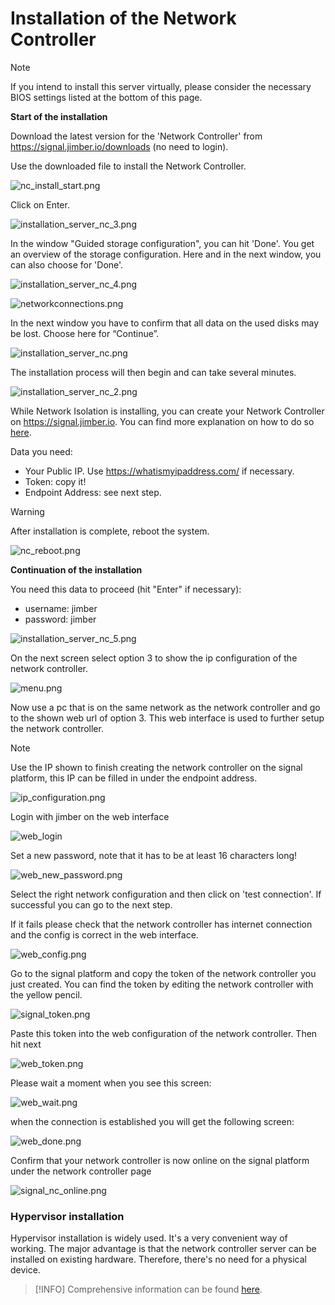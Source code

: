 # Installation of the Network Controller

> [!Note]
> If you intend to install this server virtually, please consider the necessary BIOS settings listed at the bottom of this page.


**Start of the installation**

Download the latest version for the 'Network Controller' from https://signal.jimber.io/downloads (no need to login).

Use the downloaded file to install the Network Controller. 

![nc_install_start.png](/nc_install_start.png ':size=500')

Click on Enter.

![installation_server_nc_3.png](/installation_server_nc_3.png ':size=500')

In the window "Guided storage configuration", you can hit 'Done'. You get an overview of the storage configuration. Here and in the next window, you can also choose for 'Done'. 

![installation_server_nc_4.png](/installation_server_nc_4.png ':size=500')


![networkconnections.png](/networkconnections.png ':size=500')



<!-- Then you will see a window with the message “Confirm destructive action”. This is a warning that all data on the used disks will be lost. Only in case of starting this process by mistake, you can choose here for “Continue”. -->

In the next window you have to confirm that all data on the used disks may be lost. Choose here for “Continue”. 

![installation_server_nc.png](/installation_server_nc.png ':size=500')

The installation process will then begin and can take several minutes.

![installation_server_nc_2.png](/installation_server_nc_2.png ':size=500')

While Network Isolation is installing,  you can create your Network Controller on https://signal.jimber.io.  You can find more explanation on how to do so [here](https://docs.jimber.io/#/./devices/networkcontrollers/networkcontrollers).

Data you need:
- Your Public IP. Use https://whatismyipaddress.com/ if necessary. 
- Token: copy it!
- Endpoint Address: see next step.

> [!Warning]
> After installation is complete, reboot the system.

![nc_reboot.png](/nc_reboot.png ':size=500')

**Continuation of the installation**

You need this data to proceed (hit "Enter" if necessary):
- username: jimber
- password: jimber


![installation_server_nc_5.png](/installation_server_nc_5.png ':size=500')

On the next screen select option 3 to show the ip configuration of the network controller.

![menu.png](./menu.png)

Now use a pc that is on the same network as the network controller and go to the shown web url of option 3. This web interface is used to further setup the network controller.

> [!Note]
>Use the IP shown to finish creating the network controller on the signal platform, this IP can be filled in under the endpoint address.

![ip_configuration.png](./ip_configuration.png)


Login with jimber on the web interface

![web_login](./web_login.png)

Set a new password, note that it has to be at least 16 characters long!

![web_new_password.png](./web_new_password.png)

Select the right network configuration and then click on 'test connection'. If successful you can go to the next step.

If it fails please check that the network controller has internet connection and the config is correct in the web interface.

![web_config.png](./web_config.png)

Go to the signal platform and copy the token of the network controller you just created. You can find the token by editing the network controller with the yellow pencil.

![signal_token.png](./signal_token.png)

Paste this token into the web configuration of the network controller. Then hit next

![web_token.png](./web_token.png)

Please wait a moment when you see this screen:

![web_wait.png](./web_wait.png)

when the connection is established you will get the following screen:

![web_done.png](./web_done.png)

Confirm that your network controller is now online on the signal platform under the network controller page

![signal_nc_online.png](./signal_nc_online.png)


### Hypervisor installation

Hypervisor installation is widely used. It's a very convenient way of working. The major advantage is that the network controller server can be installed on existing hardware. Therefore, there's no need for a physical device. 

> [!INFO]
> Comprehensive information can be found [here](/./advanced/hypervisorinstallation/hypervisorinstallation.md).
